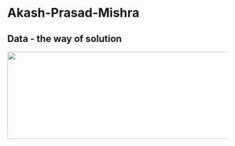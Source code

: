# Akash-Prasad-Mishra
## Data - the way of solution
<div id="header" align="center">
  <img src="https://cdn.pixabay.com/photo/2023/02/08/08/50/frequency-wave-7776034_1280.jpg" width="1000" height="200"/>
</div
